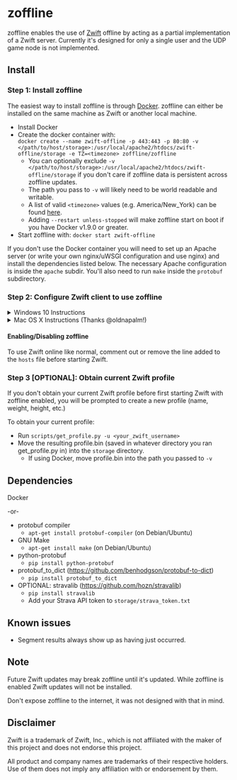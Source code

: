 # zoffline

zoffline enables the use of [Zwift](http://zwift.com) offline by acting as a partial implementation
of a Zwift server. Currently it's designed for only a single user and the UDP
game node is not implemented.

## Install

### Step 1: Install zoffline

The easiest way to install zoffline is through
[Docker](https://www.docker.com/). zoffline can either be installed on the same
machine as Zwift or another local machine.

* Install Docker
* Create the docker container with:<br>
  ``docker create --name zwift-offline -p 443:443 -p 80:80 -v </path/to/host/storage>:/usr/local/apache2/htdocs/zwift-offline/storage -e TZ=<timezone> zoffline/zoffline``
  * You can optionally exclude ``-v </path/to/host/storage>:/usr/local/apache2/htdocs/zwift-offline/storage`` if you don't care if zoffline data is persistent across zoffline updates.
  * The path you pass to ``-v`` will likely need to be world readable and writable.
  * A list of valid ``<timezone>`` values (e.g. America/New_York) can be found [here](https://en.wikipedia.org/wiki/List_of_tz_database_time_zones).
  * Adding ``--restart unless-stopped`` will make zoffline start on boot if you have Docker v1.9.0 or greater.
* Start zoffline with:
  ``docker start zwift-offline``

If you don't use the Docker container you will need to set up an Apache server (or
write your own nginx/uWSGI configuration and use nginx) and install the
dependencies listed below. The necessary Apache configuration is inside the
``apache`` subdir. You'll also need to run ``make`` inside the ``protobuf``
subdirectory.


### Step 2: Configure Zwift client to use zoffline

<details><summary>Windows 10 Instructions</summary>

* Install Zwift
  * If your Zwift version is newer than 1.0.30362 you may have to uninstall, then reinstall after installing zoffline.
  * If your Zwift version is 1.0.30362, you're all set.
  * If Zwift is not installed install it after installing zoffline (1.0.30362 will be installed instead of the latest).
* On your Windows machine running Zwift, copy the following files in this repo to a known location:
  * ``ssl/cert-us-or.p12``
  * ``ssl/cert-secure-zwift.p12``
  * ``ssl/cert-us-or.pem``
  * ``ssl/cert-secure-zwift.pem``
* Open Command Prompt as an admin, cd to that location and run
  * ``certutil.exe -importpfx Root cert-us-or.p12``
  * ``certutil.exe -importpfx Root cert-secure-zwift.p12``
* Open Notepad as an admin and open ``C:\Program Files (x86)\Zwift\data\cacert.pem``
  * Append the contents of ``ssl/cert-us-or.pem`` to cacert.pem
  * Append the contents of ``ssl/cert-secure-zwift.pem`` to cacert.pem
* Open Notepad as an admin and open ``C:\Windows\System32\Drivers\etc\hosts``
  * Append this line: ``<zoffline ip> us-or-rly101.zwift.com secure.zwift.com cdn.zwift.com``
    <br />(Where ``<zoffline ip>`` is the ip address of the machine running zoffline. If
    it's running on the same machine as Zwift, use ``127.0.0.1`` as the ip.)

Why: We need to redirect Zwift to use zoffline and convince Windows and Zwift to
accept zoffline's self signed certificates for Zwift's domain names. Feel free
to generate your own certificates and do the same.

</details>

<details><summary>Mac OS X Instructions (Thanks @oldnapalm!)</summary>

* Install Zwift
  * If your Zwift version is newer than 1.0.30362 you may have to uninstall, then reinstall after installing zoffline.
  * If your Zwift version is 1.0.30362, you're all set.
  * If Zwift is not installed install it after installing zoffline (1.0.30362 will be installed instead of the latest).
* On your Mac machine running Zwift, copy the following files in this repo to a known location:
  * ``ssl/cert-us-or.p12``
  * ``ssl/cert-secure-zwift.p12``
  * ``ssl/cert-us-or.pem``
  * ``ssl/cert-secure-zwift.pem``
* Open Keychain Access, select "System" under "Keychains", select "Certificates" under "Category"
    * Click "File - Import Items..." and import ``ssl/cert-secure-zwift.p12``
    * Right click "secure.zwift.com", select "Get Info" and under "Trust" choose "When using this certificate: Always Trust".
    * Repeat this procedure with ``ssl/cert-us-or.p12`` ("us-or-rly101.zwift.com").
* Using a text editor open ``~/Library/Application Support/Zwift/data/cacert.pem``
  * Append the contents of ``ssl/cert-us-or.pem`` to cacert.pem
  * Append the contents of ``ssl/cert-secure-zwift.pem`` to cacert.pem
* Using a text editor (with admin privileges) open ``/etc/hosts``
  * Append this line: ``<zoffline ip> us-or-rly101.zwift.com secure.zwift.com cdn.zwift.com``
    <br />(Where ``<zoffline ip>`` is the ip address of the machine running zoffline. If
    it's running on the same machine as Zwift, use ``127.0.0.1`` as the ip.)

Why: We need to redirect Zwift to use zoffline and convince OS X and Zwift to
accept zoffline's self signed certificates for Zwift's domain names. Feel free
to generate your own certificates and do the same.

</details>


#### Enabling/Disabling zoffline

To use Zwift online like normal, comment out or remove the line added to the ``hosts``
file before starting Zwift.


### Step 3 [OPTIONAL]: Obtain current Zwift profile

If you don't obtain your current Zwift profile before first starting Zwift with
zoffline enabled, you will be prompted to create a new profile (name, weight,
height, etc.)

To obtain your current profile:
* Run ``scripts/get_profile.py -u <your_zwift_username>``
* Move the resulting profile.bin (saved in whatever directory you ran get_profile.py in) into the ``storage`` directory.
  * If using Docker, move profile.bin into the path you passed to ``-v``


## Dependencies

Docker

-or-

* protobuf compiler
  * ``apt-get install protobuf-compiler`` (on Debian/Ubuntu)
* GNU Make
  * ``apt-get install make`` (on Debian/Ubuntu)
* python-protobuf
  * ``pip install python-protobuf``
* protobuf_to_dict (https://github.com/benhodgson/protobuf-to-dict)
  * ``pip install protobuf_to_dict``
* OPTIONAL: stravalib (https://github.com/hozn/stravalib)
  * ``pip install stravalib``
  * Add your Strava API token to ``storage/strava_token.txt``


## Known issues

* Segment results always show up as having just occurred.


## Note

Future Zwift updates may break zoffline until it's updated. While zoffline is
enabled Zwift updates will not be installed.

Don't expose zoffline to the internet, it was not designed with that in mind.


## Disclaimer

Zwift is a trademark of Zwift, Inc., which is not affiliated with the maker of
this project and does not endorse this project.

All product and company names are trademarks of their respective holders. Use of
them does not imply any affiliation with or endorsement by them.
